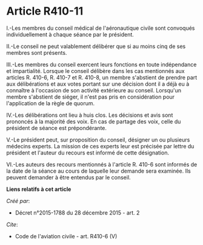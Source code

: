 # Article R410-11

I.-Les membres du conseil médical de l'aéronautique civile sont convoqués individuellement à chaque séance par le président. 

II.-Le conseil ne peut valablement délibérer que si au moins cinq de ses membres sont présents. 

III.-Les membres du conseil exercent leurs fonctions en toute indépendance et impartialité. Lorsque le conseil délibère dans
les cas mentionnés aux articles R. 410-6, R. 410-7 et R. 410-8, un membre s'abstient de prendre part aux délibérations et aux
votes portant sur une décision dont il a déjà eu à connaître à l'occasion de son activité extérieure au conseil. Lorsqu'un
membre s'abstient de siéger, il n'est pas pris en considération pour l'application de la règle de quorum. 

IV.-Les délibérations ont lieu à huis clos. Les décisions et avis sont prononcés à la majorité des voix. En cas de partage
des voix, celle du président de séance est prépondérante. 

V.-Le président peut, sur proposition du conseil, désigner un ou plusieurs médecins experts. La mission de ces experts leur
est précisée par lettre du président et l'auteur du recours est informé de cette désignation. 

VI.-Les auteurs des recours mentionnés à l'article R. 410-6 sont informés de la date de la séance au cours de laquelle leur
demande sera examinée. Ils peuvent demander à être entendus par le conseil.

**Liens relatifs à cet article**

_Créé par_:

  - Décret n°2015-1788 du 28 décembre 2015 - art. 2

_Cite_:

  - Code de l'aviation civile - art. R410-6 (V)
